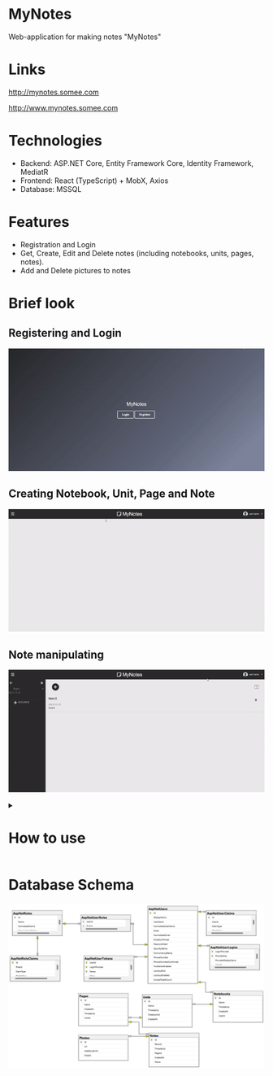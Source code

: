 # MyNotes
Web-application for making notes "MyNotes"

# Links

http://mynotes.somee.com

http://www.mynotes.somee.com

# Technologies

- Backend: ASP.NET Core, Entity Framework Core, Identity Framework, MediatR
- Frontend: React (TypeScript) + MobX, Axios
- Database: MSSQL

# Features
- Registration and Login
- Get, Create, Edit and Delete notes (including notebooks, units, pages, notes).
- Add and Delete pictures to notes

# Brief look

## Registering and Login

![](https://github.com/slezyradosti/MyNotes/blob/master/readme-files/registering_loginning.gif)

## Creating Notebook, Unit, Page and Note

![](https://github.com/slezyradosti/MyNotes/blob/master/readme-files/creating_notebooks.gif)

## Note manipulating

![](https://github.com/slezyradosti/MyNotes/blob/master/readme-files/image_uploading.gif)

<details>
<summary>
  
# How to use

</summary>

To use web-site features, a user must be registered.
To register, a user must provide his email and name, create a nickname and a password.
To log in, a user must know his email and password.

To create a Notebook, a user needs to click “Menu” icon on top of the website. The sidebar will appear.
There is a button “Add Notebook” at the bottom of the sidebar. By clicking the button, a user will see a form for creating a Notebook. A Notebook name is required to fill. Then a user needs to click a button, “Submit” to create a notebook or “Cancel” to cancel the action.

When a Notebook is created, a user can edit and delete a Notebook by click arrow beside its name. To open the Notebook, a user needs to lick on its name. The Units of the Notebooks are loaded then. A User can manipulate with Units the same way as Notebook.

Then a user can open a created Unit. The Pages of the Unit are loaded then. A User can manipulate with Pages the same way as Units.

To add a Note, a user needs to open a Page. The Notes of the Page are loaded then. Notes are showed on the main screen, not inside the sidebar.
To add a Note, a user needs to click button '+' at the top of the screen. User will see creating form. Note name and record are required to fill.
Then to create the Note, a user needs to press “Submit” button.
A user can add pictures to his notes. Better way to adding picture is edition a Note.
To edit a Note, a user needs to click its name or its record. The editing form will appear. To add an image, a user needs to click 'Add Image' icon (names of the icons appear on hover). The uploading image form will appear. A user just needs to select an image to upload and the uploading process will start. Loading indicator on the button “Submit” will indicate that the Note is uploading to a server. Eventually, a user will see the Note with uploaded image.
To delete an Image, a user can click images icon or just delete link to the image inside the Note's record. After clicking the images icon, a list of the Note's images will appear with a “trash” icon beside each. To delete an image, a user needs to click the “trash” button.

A User can style Note's record. There is “Help” button with an '?' icon available during the editing note process. After licking on the button a user will see styling instructions.

Users can navigate to their profiles by licking on their name and choosing “My profile” options. “My profile” page shows users their statistic of creating notebooks and notes during a current year.
Users can log out by clicking their name and choosing “Logout”.
  
</details>


# Database Schema

![](https://github.com/slezyradosti/MyNotes/blob/master/readme-files/mynotesdb.png)


